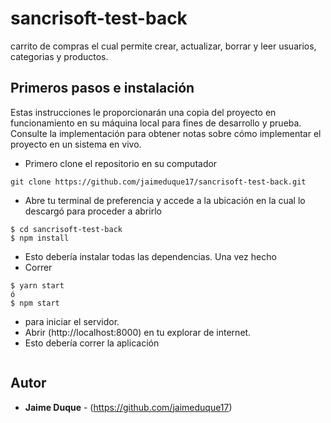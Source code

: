 # sancrisoft-test-back
carrito de compras el cual permite crear, actualizar, borrar y leer usuarios, categorias y productos.


## Primeros pasos e instalación
Estas instrucciones le proporcionarán una copia del proyecto en funcionamiento en su máquina local para fines de desarrollo y prueba. Consulte la implementación para obtener notas sobre cómo implementar el proyecto en un sistema en vivo.

* Primero clone el repositorio en su computador
```
git clone https://github.com/jaimeduque17/sancrisoft-test-back.git
```
* Abre tu terminal de preferencia y accede a la ubicación en la cual lo descargó para proceder a abrirlo
```
$ cd sancrisoft-test-back
$ npm install
```
* Esto debería instalar todas las dependencias. Una vez hecho
* Correr 
``` 
$ yarn start
ó
$ npm start
```
* para iniciar el servidor.
* Abrir (http://localhost:8000) en tu explorar de internet. 
* Esto debería correr la aplicación
```
```
## Autor
* **Jaime Duque** - (https://github.com/jaimeduque17)